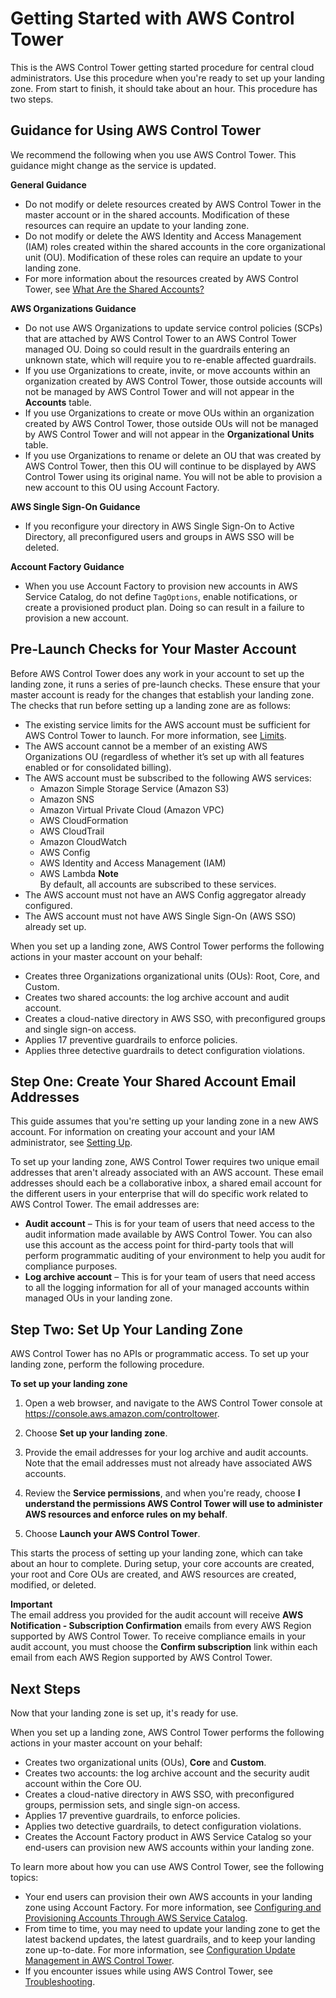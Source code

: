 # Getting Started with AWS Control Tower<a name="getting-started-with-control-tower"></a>

This is the AWS Control Tower getting started procedure for central cloud administrators\. Use this procedure when you're ready to set up your landing zone\. From start to finish, it should take about an hour\. This procedure has two steps\.

## Guidance for Using AWS Control Tower<a name="getting-started-guidance"></a>

We recommend the following when you use AWS Control Tower\. This guidance might change as the service is updated\.

**General Guidance**
+ Do not modify or delete resources created by AWS Control Tower in the master account or in the shared accounts\. Modification of these resources can require an update to your landing zone\.
+ Do not modify or delete the AWS Identity and Access Management \(IAM\) roles created within the shared accounts in the core organizational unit \(OU\)\. Modification of these roles can require an update to your landing zone\.
+ For more information about the resources created by AWS Control Tower, see [What Are the Shared Accounts?](how-control-tower-works.md#what-shared)

**AWS Organizations Guidance**
+ Do not use AWS Organizations to update service control policies \(SCPs\) that are attached by AWS Control Tower to an AWS Control Tower managed OU\. Doing so could result in the guardrails entering an unknown state, which will require you to re\-enable affected guardrails\.
+ If you use Organizations to create, invite, or move accounts within an organization created by AWS Control Tower, those outside accounts will not be managed by AWS Control Tower and will not appear in the **Accounts** table\.
+ If you use Organizations to create or move OUs within an organization created by AWS Control Tower, those outside OUs will not be managed by AWS Control Tower and will not appear in the **Organizational Units** table\.
+ If you use Organizations to rename or delete an OU that was created by AWS Control Tower, then this OU will continue to be displayed by AWS Control Tower using its original name\. You will not be able to provision a new account to this OU using Account Factory\.

**AWS Single Sign\-On Guidance**
+ If you reconfigure your directory in AWS Single Sign\-On to Active Directory, all preconfigured users and groups in AWS SSO will be deleted\.

**Account Factory Guidance**
+ When you use Account Factory to provision new accounts in AWS Service Catalog, do not define `TagOptions`, enable notifications, or create a provisioned product plan\. Doing so can result in a failure to provision a new account\.

## Pre\-Launch Checks for Your Master Account<a name="getting-started-prereqs"></a>

Before AWS Control Tower does any work in your account to set up the landing zone, it runs a series of pre\-launch checks\. These ensure that your master account is ready for the changes that establish your landing zone\. The checks that run before setting up a landing zone are as follows:
+ The existing service limits for the AWS account must be sufficient for AWS Control Tower to launch\. For more information, see [Limits](limits.md)\.
+ The AWS account cannot be a member of an existing AWS Organizations OU \(regardless of whether it’s set up with all features enabled or for consolidated billing\)\.
+ The AWS account must be subscribed to the following AWS services:
  + Amazon Simple Storage Service \(Amazon S3\)
  + Amazon SNS
  + Amazon Virtual Private Cloud \(Amazon VPC\)
  + AWS CloudFormation
  + AWS CloudTrail
  + Amazon CloudWatch
  + AWS Config
  + AWS Identity and Access Management \(IAM\)
  + AWS Lambda
**Note**  
By default, all accounts are subscribed to these services\.
+ The AWS account must not have an AWS Config aggregator already configured\.
+ The AWS account must not have AWS Single Sign\-On \(AWS SSO\) already set up\.

When you set up a landing zone, AWS Control Tower performs the following actions in your master account on your behalf:
+ Creates three Organizations organizational units \(OUs\): Root, Core, and Custom\.
+ Creates two shared accounts: the log archive account and audit account\.
+ Creates a cloud\-native directory in AWS SSO, with preconfigured groups and single sign\-on access\.
+ Applies 17 preventive guardrails to enforce policies\.
+ Applies three detective guardrails to detect configuration violations\.

## Step One: Create Your Shared Account Email Addresses<a name="step-one"></a>

This guide assumes that you're setting up your landing zone in a new AWS account\. For information on creating your account and your IAM administrator, see [Setting Up](setting-up.md)\.

To set up your landing zone, AWS Control Tower requires two unique email addresses that aren't already associated with an AWS account\. These email addresses should each be a collaborative inbox, a shared email account for the different users in your enterprise that will do specific work related to AWS Control Tower\. The email addresses are:
+ **Audit account** – This is for your team of users that need access to the audit information made available by AWS Control Tower\. You can also use this account as the access point for third\-party tools that will perform programmatic auditing of your environment to help you audit for compliance purposes\.
+ **Log archive account** – This is for your team of users that need access to all the logging information for all of your managed accounts within managed OUs in your landing zone\.

## Step Two: Set Up Your Landing Zone<a name="step-two"></a>

AWS Control Tower has no APIs or programmatic access\. To set up your landing zone, perform the following procedure\.

**To set up your landing zone**

1. Open a web browser, and navigate to the AWS Control Tower console at [https://console\.aws\.amazon\.com/controltower](https://console.aws.amazon.com/controltower)\.

1. Choose **Set up your landing zone**\.

1. Provide the email addresses for your log archive and audit accounts\. Note that the email addresses must not already have associated AWS accounts\.

1. Review the **Service permissions**, and when you're ready, choose **I understand the permissions AWS Control Tower will use to administer AWS resources and enforce rules on my behalf**\.

1. Choose **Launch your AWS Control Tower**\.

This starts the process of setting up your landing zone, which can take about an hour to complete\. During setup, your core accounts are created, your root and Core OUs are created, and AWS resources are created, modified, or deleted\.

**Important**  
The email address you provided for the audit account will receive **AWS Notification \- Subscription Confirmation** emails from every AWS Region supported by AWS Control Tower\. To receive compliance emails in your audit account, you must choose the **Confirm subscription** link within each email from each AWS Region supported by AWS Control Tower\. 

## Next Steps<a name="getting-started-next"></a>

Now that your landing zone is set up, it's ready for use\.

When you set up a landing zone, AWS Control Tower performs the following actions in your master account on your behalf:
+ Creates two organizational units \(OUs\), **Core** and **Custom**\.
+ Creates two accounts: the log archive account and the security audit account within the Core OU\.
+ Creates a cloud\-native directory in AWS SSO, with preconfigured groups, permission sets, and single sign\-on access\.
+ Applies 17 preventive guardrails, to enforce policies\.
+ Applies two detective guardrails, to detect configuration violations\.
+ Creates the Account Factory product in AWS Service Catalog so your end\-users can provision new AWS accounts within your landing zone\.

To learn more about how you can use AWS Control Tower, see the following topics:
+ Your end users can provision their own AWS accounts in your landing zone using Account Factory\. For more information, see [Configuring and Provisioning Accounts Through AWS Service Catalog](account-factory.md#configure-provision-new-account)\.
+ From time to time, you may need to update your landing zone to get the latest backend updates, the latest guardrails, and to keep your landing zone up\-to\-date\. For more information, see [Configuration Update Management in AWS Control Tower](configuration-updates.md)\.
+ If you encounter issues while using AWS Control Tower, see [Troubleshooting](troubleshooting.md)\.